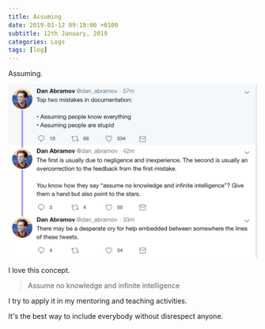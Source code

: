 ```yaml
---
title: Assuming
date: 2019-01-12 09:19:00 +0100
subtitle: 12th January, 2019
categories: Logs
tags: [log]
---
```


Assuming.

![](../assets/log/n476_screen-shot-2019-01-10-at-23.14.59.png)

I love this concept.

> Assume no knowledge and infinite intelligence

I try to apply it in my mentoring and teaching activities.

It's the best way to include everybody without disrespect anyone.
